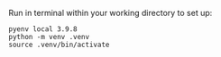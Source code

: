 Run in terminal within your working directory to set up:
```
pyenv local 3.9.8
python -m venv .venv
source .venv/bin/activate
```

